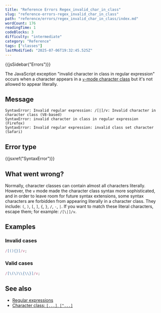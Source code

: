 ```yaml
---
title: "Reference Errors Regex_invalid_char_in_class"
slug: "reference-errors-regex_invalid_char_in_class"
path: "reference/errors/regex_invalid_char_in_class/index.md"
wordCount: 176
readingTime: 1
codeBlocks: 3
difficulty: "intermediate"
category: "Reference"
tags: ["classes"]
lastModified: "2025-07-06T19:32:45.525Z"
---
```



{{jsSidebar("Errors")}}

The JavaScript exception "invalid character in class in regular expression" occurs when a character appears in a [`v`-mode character class](/en-US/docs/Web/JavaScript/Reference/Regular_expressions/Character_class#v-mode_character_class) but it's not allowed to appear literally.

## Message

```plain
SyntaxError: Invalid regular expression: /[|]/v: Invalid character in character class (V8-based)
SyntaxError: invalid character in class in regular expression (Firefox)
SyntaxError: Invalid regular expression: invalid class set character (Safari)
```

## Error type

{{jsxref("SyntaxError")}}

## What went wrong?

Normally, character classes can contain almost all characters literally. However, the `v` mode made the character class syntax more sophisticated, and in order to leave room for future syntax extensions, some syntax characters are forbidden from appearing literally in a character class. They include: `(`, `)`, `[`, `]`, `{`, `}`, `/`, `-`, `|`. If you want to match these literal characters, escape them; for example: `/[\|]/v`.

## Examples

### Invalid cases

```js example-bad
/[(){}]/v;
```

### Valid cases

<!-- Note: the {} need to be double-escaped, once for Yari -->

```js example-good
/[\(\)\\{\\}]/v;
```

## See also

- [Regular expressions](/en-US/docs/Web/JavaScript/Reference/Regular_expressions)
- [Character class: `[...]`, `[^...]`](/en-US/docs/Web/JavaScript/Reference/Regular_expressions/Character_class)
